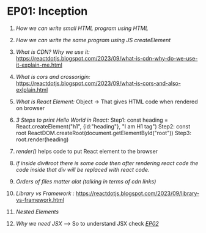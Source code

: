 # EP01: Inception

1. *How we can write small HTML program using HTML*
2. *How we can write the same program using JS createElement*

2. *What is CDN? Why we use it:* https://reactdotjs.blogspot.com/2023/09/what-is-cdn-why-do-we-use-it-explain-me.html

3. *What is cors and crossorigin:* https://reactdotjs.blogspot.com/2023/09/what-is-cors-and-also-exlplain.html

4. *What is React Element:* Object -> That gives HTML code when rendered on browser

5. *3 Steps to print Hello World in React:*
    Step1: const heading = React.createElement("h1", {id:"heading"}, "I am H1 tag")
    Step2: const root ReactDOM.createRoot(document.getElementById("root"))
    Step3: root.render(heading)

6. *render()* helps code to put React element to the browser

7. *if inside div#root there is some code then after rendering react code the code inside that div will be replaced with react code.*

8. *Orders of files matter alot (talking in terms of cdn links)*

9. *Library vs Framework :* https://reactdotjs.blogspot.com/2023/09/library-vs-framework.html

10. *Nested Elements*

11. *Why we need JSX*
    --> So to understand JSX check *<a href="https://github.com/smrkhan21/namastereact/tree/EP02">EP02</a>*
